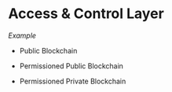 # Access & Control Layer

_Example_

- Public Blockchain

- Permissioned Public Blockchain

- Permissioned Private Blockchain
